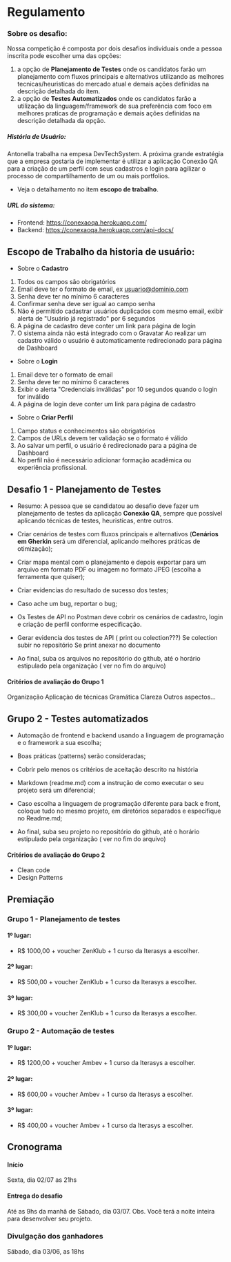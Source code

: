 # Regulamento

### Sobre os desafio:

Nossa competição é composta por dois desafios individuais onde a pessoa inscrita pode escolher uma das opções:
1. a opção de **Planejamento de Testes** onde os candidatos farão um planejamento com fluxos principais e alternativos utilizando as melhores tecnicas/heuristicas do mercado atual e demais ações definidas na descrição detalhada do item. 
2. a opção de **Testes Automatizados** onde os candidatos farão a utilização da linguagem/framework de sua preferência com foco em melhores praticas de programação e demais ações definidas na descrição detalhada da opção. 

##### História de Usuário:

Antonella trabalha na empesa DevTechSystem. A próxima grande estratégia que a empresa gostaria de implementar é utilizar a aplicação Conexão QA para a criação de um perfil com seus cadastros e login para agilizar o processo de compartilhamento de um ou mais portfolios.

- Veja o detalhamento no item **escopo de trabalho**.


##### URL do sistema:
- Frontend: https://conexaoqa.herokuapp.com/
- Backend: https://conexaoqa.herokuapp.com/api-docs/

## Escopo de Trabalho da historia de usuário:

- Sobre o **Cadastro**

1. Todos os campos são obrigatórios
2. Email deve ter o formato de email, ex usuario@dominio.com
3. Senha deve ter no mínimo 6 caracteres
4. Confirmar senha deve ser igual ao campo senha
5. Não é permitido cadastrar usuários duplicados com mesmo email, exibir alerta de "Usuário já registrado" por 6 segundos
6. A página de cadastro deve conter um link para página de login
7. O sistema ainda não está integrado com o Gravatar 
Ao realizar um cadastro válido o usuário é automaticamente redirecionado para página de Dashboard

- Sobre o **Login**
1. Email deve ter o formato de email
2. Senha deve ter no mínimo 6 caracteres
3. Exibir o alerta "Credenciais inválidas" por 10 segundos quando o login for inválido
4. A página de login deve conter um link para página de cadastro

- Sobre o **Criar Perfil**
1. Campo status e conhecimentos são obrigatórios
2. Campos de URLs devem ter validação se o formato é válido
3. Ao salvar um perfil, o usuário é redirecionado para a página de Dashboard
4. No perfil não é necessário adicionar formação acadêmica ou experiência profissional.

## Desafio 1 - Planejamento de Testes

- Resumo: A pessoa que se candidatou ao desafio deve fazer um planejamento de testes da aplicação **Conexão QA**, sempre que possível aplicando técnicas de testes, heuristicas, entre outros.

- Criar cenários de testes com fluxos principais e alternativos (**Cenários em Gherkin** será um diferencial, aplicando melhores práticas de otimização);

- Criar mapa mental com o planejamento e depois exportar para um arquivo em formato PDF ou imagem no formato JPEG (escolha a ferramenta que quiser);

- Criar evidencias do resultado de sucesso dos testes;

- Caso ache um bug, reportar o bug;

- Os Testes de API no Postman deve cobrir os cenários de cadastro, login e criação de perfil conforme especificação. 

- Gerar evidencia dos testes de API ( print ou colection???)
Se colection subir no repositório
Se print anexar no documento

- Ao final, suba os arquivos no repositório do github, até o horário estipulado pela organização ( ver no fim do arquivo) 

#### Critérios de avaliação do Grupo 1
Organização
Aplicaçào de técnicas 
Gramática
Clareza 
Outros aspectos...

## Grupo 2 - Testes automatizados

- Automação de frontend e backend usando a linguagem de programação e o framework a sua escolha;

- Boas práticas (patterns) serão consideradas;

- Cobrir pelo menos os critérios de aceitação descrito na história

- Markdown (readme.md) com a instrução de como executar o seu projeto será um diferencial;

- Caso escolha a linguagem de programação diferente para back e front, coloque tudo no mesmo projeto, em diretórios separados e especifique no Readme.md;

- Ao final, suba seu projeto no repositório do github, até o horário estipulado pela organização ( ver no fim do arquivo) 


#### Critérios de avaliação do Grupo 2

- Clean code
- Design Patterns 



## Premiação  

### Grupo 1 - Planejamento de testes
#### 1º lugar: 
- R$ 1000,00 + voucher ZenKlub + 1 curso da Iterasys a escolher.
#### 2º lugar: 
- R$ 500,00 + voucher ZenKlub + 1 curso da Iterasys a escolher.
#### 3º lugar: 
- R$ 300,00 + voucher ZenKlub + 1 curso da Iterasys a escolher.

### Grupo 2 - Automação de testes
#### 1º lugar:
- R$ 1200,00 + voucher Ambev  + 1 curso da Iterasys a escolher.
#### 2º lugar: 
- R$ 600,00 + voucher Ambev  + 1 curso da Iterasys a escolher.
#### 3º lugar: 
- R$ 400,00 + voucher Ambev  + 1 curso da Iterasys a escolher.

## Cronograma

#### Início
Sexta, dia 02/07 as 21hs

#### Entrega do desafio
Até as 9hs da manhã de Sábado, dia 03/07.
Obs. Você terá a noite inteira para desenvolver seu projeto. 

### Divulgação dos ganhadores
Sábado, dia 03/06, as 18hs







